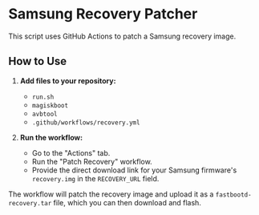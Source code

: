 # Samsung Recovery Patcher

This script uses GitHub Actions to patch a Samsung recovery image.

## How to Use

1.  **Add files to your repository:**
    *   `run.sh`
    *   `magiskboot`
    *   `avbtool`
    *   `.github/workflows/recovery.yml`

2.  **Run the workflow:**
    *   Go to the "Actions" tab.
    *   Run the "Patch Recovery" workflow.
    *   Provide the direct download link for your Samsung firmware's `recovery.img` in the `RECOVERY_URL` field.

The workflow will patch the recovery image and upload it as a `fastbootd-recovery.tar` file, which you can then download and flash.